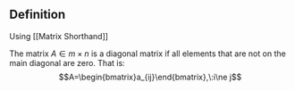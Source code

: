 ## Definition
Using [[Matrix Shorthand]]

The matrix $A\in m\times n$ is a diagonal matrix if all elements that are not on the main diagonal are zero. That is: $$A=\begin{bmatrix}a_{ij}\end{bmatrix},\:i\ne j$$
